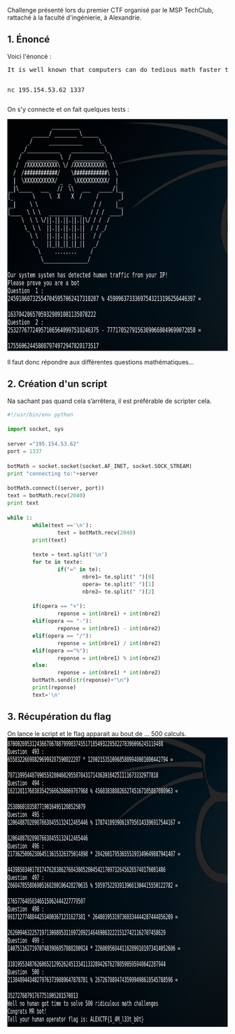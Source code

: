 Challenge présenté lors du premier CTF organisé par le MSP TechClub, rattaché à la faculté d'ingénierie, à Alexandrie.

<h2>1. Énoncé</h2>
Voici l'énoncé :
<pre>It is well known that computers can do tedious math faster than human.

nc 195.154.53.62 1337</pre>
On s'y connecte et on fait quelques tests :

<img class="alignnone size-full wp-image-367" src="AlexCTFMathBotDebut.JPG" alt="" width="718" height="530" />

Il faut donc répondre aux différentes questions mathématiques...
<h2>2. Création d'un script</h2>
Na sachant pas quand cela s’arrêtera, il est préférable de scripter cela.

``` python
#!/usr/bin/env python

import socket, sys

server ="195.154.53.62"
port = 1337

botMath = socket.socket(socket.AF_INET, socket.SOCK_STREAM)
print "connecting to:"+server

botMath.connect((server, port))
text = botMath.recv(2040)
print text

while 1:
        while(text =='\n'):
                text = botMath.recv(2040)
        print(text)

        texte = text.split('\n')
        for te in texte:
                if("=" in te):
                        nbre1= te.split(" ")[0]
                        opera= te.split(" ")[1]
                        nbre2= te.split(" ")[2]

        if(opera == "+"):
                reponse = int(nbre1) + int(nbre2)
        elif(opera == "-"):
                reponse = int(nbre1) - int(nbre2)
        elif(opera == "/"):
                reponse = int(nbre1) / int(nbre2)
        elif(opera =="%"):
                reponse = int(nbre1) % int(nbre2)
        else:
                reponse = int(nbre1) * int(nbre2)
        botMath.send(str(reponse)+"\n")
        print(reponse)
        text='\n'
```
		
<h2>3. Récupération du flag</h2>
On lance le script et le flag apparait au bout de ... 500 calculs.

<img class="alignnone size-full wp-image-366" src="AlexCTFMathBot.JPG" alt="" width="816" height="662" />